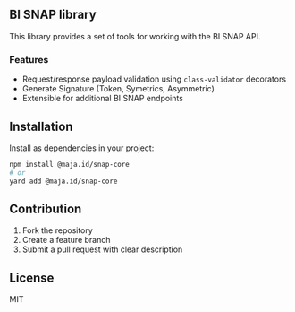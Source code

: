 ## BI SNAP library

This library provides a set of tools for working with the BI SNAP API.

### Features

- Request/response payload validation using `class-validator` decorators
- Generate Signature (Token, Symetrics, Asymmetric)
- Extensible for additional BI SNAP endpoints

## Installation

Install as dependencies in your project:

```bash
npm install @maja.id/snap-core
# or
yard add @maja.id/snap-core
```

## Contribution

1. Fork the repository
2. Create a feature branch
3. Submit a pull request with clear description

## License

MIT
